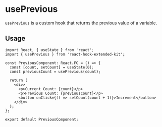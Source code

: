 # usePrevious

`usePrevious` is a custom hook that returns the previous value of a variable.

## Usage <!-- {docsify-ignore} -->

```tsx
import React, { useState } from 'react';
import { usePrevious } from 'react-hook-extended-kit';

const PreviousComponent: React.FC = () => {
  const [count, setCount] = useState(0);
  const previousCount = usePrevious(count);

  return (
    <div>
      <p>Current Count: {count}</p>
      <p>Previous Count: {previousCount}</p>
      <button onClick={() => setCount(count + 1)}>Increment</button>
    </div>
  );
};

export default PreviousComponent;
```
